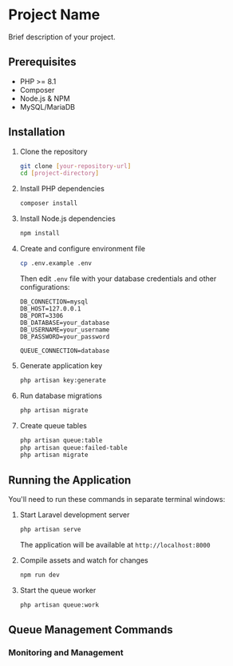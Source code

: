 # Project Name

Brief description of your project.

## Prerequisites

- PHP >= 8.1
- Composer
- Node.js & NPM
- MySQL/MariaDB

## Installation

1. Clone the repository
   ```bash
   git clone [your-repository-url]
   cd [project-directory]
   ```

2. Install PHP dependencies
   ```bash
   composer install
   ```

3. Install Node.js dependencies
   ```bash
   npm install
   ```

4. Create and configure environment file
   ```bash
   cp .env.example .env
   ```
   Then edit `.env` file with your database credentials and other configurations:
   ```env
   DB_CONNECTION=mysql
   DB_HOST=127.0.0.1
   DB_PORT=3306
   DB_DATABASE=your_database
   DB_USERNAME=your_username
   DB_PASSWORD=your_password

   QUEUE_CONNECTION=database
   ```

5. Generate application key
   ```bash
   php artisan key:generate
   ```

6. Run database migrations
   ```bash
   php artisan migrate
   ```

7. Create queue tables
   ```bash
   php artisan queue:table
   php artisan queue:failed-table
   php artisan migrate
   ```

## Running the Application

You'll need to run these commands in separate terminal windows:

1. Start Laravel development server
   ```bash
   php artisan serve
   ```
   The application will be available at `http://localhost:8000`

2. Compile assets and watch for changes
   ```bash
   npm run dev
   ```

3. Start the queue worker
   ```bash
   php artisan queue:work
   ```

## Queue Management Commands

### Monitoring and Management
